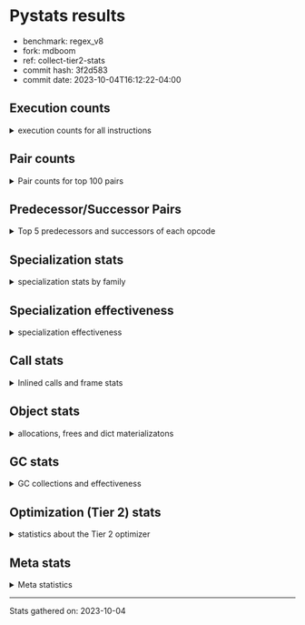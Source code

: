 
# Pystats results

- benchmark: regex_v8
- fork: mdboom
- ref: collect-tier2-stats
- commit hash: 3f2d583
- commit date: 2023-10-04T16:12:22-04:00

## Execution counts

<details>
<summary> execution counts for all instructions </summary>

|Name | Count | Self | Cumulative | Miss ratio | 
|---|---:|---:|---:|---:|
| LOAD_CONST | 15,298,640 | 20.6% | 20.6% |  |
| LOAD_GLOBAL_MODULE | 9,650,120 | 13.0% | 33.6% |  |
| BINARY_SUBSCR_LIST_INT | 6,801,640 | 9.2% | 42.8% |  |
| POP_TOP | 6,203,820 | 8.4% | 51.2% |  |
| CALL | 6,197,640 | 8.4% | 59.5% |  |
| LOAD_ATTR_METHOD_NO_DICT | 5,562,140 | 7.5% | 67.0% |  |
| LOAD_FAST | 3,905,040 | 5.3% | 72.3% |  |
| ENTER_EXECUTOR | 3,315,840 | 4.5% | 76.8% |  |
| LOAD_GLOBAL_BUILTIN | 1,583,580 | 2.1% | 78.9% |  |
| LOAD_FAST_LOAD_FAST | 1,568,640 | 2.1% | 81.0% |  |
| RETURN_VALUE | 1,490,760 | 2.0% | 83.0% |  |
| POP_JUMP_IF_FALSE | 1,484,400 | 2.0% | 85.0% |  |
| RESUME_CHECK | 1,478,520 | 2.0% | 87.0% |  |
| LOAD_ATTR_MODULE | 915,760 | 1.2% | 88.3% |  |
| CALL_PY_EXACT_ARGS | 825,120 | 1.1% | 89.4% |  |
| NOP | 645,900 | 0.9% | 90.3% |  |
| CALL_TYPE_1 | 645,840 | 0.9% | 91.1% |  |
| BUILD_TUPLE | 645,840 | 0.9% | 92.0% |  |
| BINARY_SUBSCR_DICT | 645,840 | 0.9% | 92.9% |  |
| TO_BOOL_BOOL | 642,000 | 0.9% | 93.7% |  |
| CALL_ISINSTANCE | 642,000 | 0.9% | 94.6% |  |
| PUSH_NULL | 550,620 | 0.7% | 95.3% |  |
| STORE_FAST | 384,440 | 0.5% | 95.9% |  |
| LOAD_ATTR_INSTANCE_VALUE | 287,280 | 0.4% | 96.3% |  |
| TO_BOOL | 280,860 | 0.4% | 96.6% |  |
| UNPACK_EX | 280,800 | 0.4% | 97.0% |  |
| TO_BOOL_LIST | 280,800 | 0.4% | 97.4% |  |
| STORE_FAST_STORE_FAST | 280,800 | 0.4% | 97.8% |  |
| IS_OP | 280,800 | 0.4% | 98.1% |  |
| IMPORT_NAME | 280,800 | 0.4% | 98.5% |  |
| CALL_KW | 280,800 | 0.4% | 98.9% |  |
| CALL_PY_WITH_DEFAULTS | 276,720 | 0.4% | 99.3% |  |
| POP_JUMP_IF_NOT_NONE | 95,760 | 0.1% | 99.4% |  |
| POP_JUMP_IF_NONE | 95,760 | 0.1% | 99.5% |  |
| INTERPRETER_EXIT | 95,760 | 0.1% | 99.7% |  |
| LOAD_ATTR | 88,440 | 0.1% | 99.8% |  |
| EXTENDED_ARG | 65,520 | 0.1% | 99.9% |  |
| CALL_METHOD_DESCRIPTOR_FAST_WITH_KEYWORDS | 43,920 | 0.1% | 99.9% |  |
| FOR_ITER_RANGE | 15,420 | 0.0% | 100.0% |  |
| GET_ITER | 14,940 | 0.0% | 100.0% |  |
| CALL_BUILTIN_CLASS | 14,940 | 0.0% | 100.0% |  |
| RETURN_CONST | 2,880 | 0.0% | 100.0% |  |
| JUMP_BACKWARD | 540 | 0.0% | 100.0% |  |
| LOAD_DEREF | 180 | 0.0% | 100.0% |  |
| CALL_FUNCTION_EX | 120 | 0.0% | 100.0% |  |
| LOAD_GLOBAL | 100 | 0.0% | 100.0% |  |
| LIST_EXTEND | 60 | 0.0% | 100.0% |  |
| COPY_FREE_VARS | 60 | 0.0% | 100.0% |  |
| CALL_INTRINSIC_1 | 60 | 0.0% | 100.0% |  |
| BUILD_LIST | 60 | 0.0% | 100.0% |  |
| BINARY_OP_SUBTRACT_FLOAT | 60 | 0.0% | 100.0% |  |
| BINARY_OP | 20 | 0.0% | 100.0% |  |


</details>

## Pair counts

<details>
<summary> Pair counts for top 100 pairs </summary>

|Pair | Count | Self | Cumulative | 
|---|---:|---:|---:|
| LOAD_GLOBAL_MODULE LOAD_CONST | 6,801,640 | 9.2% | 9.2% |
| LOAD_CONST BINARY_SUBSCR_LIST_INT | 6,801,640 | 9.2% | 18.3% |
| CALL POP_TOP | 5,222,940 | 7.0% | 25.4% |
| BINARY_SUBSCR_LIST_INT LOAD_ATTR_METHOD_NO_DICT | 4,916,300 | 6.6% | 32.0% |
| LOAD_ATTR_METHOD_NO_DICT LOAD_CONST | 4,742,300 | 6.4% | 38.4% |
| LOAD_CONST CALL | 3,670,080 | 4.9% | 43.4% |
| POP_TOP ENTER_EXECUTOR | 3,255,120 | 4.4% | 47.8% |
| POP_TOP LOAD_GLOBAL_MODULE | 2,887,440 | 3.9% | 51.6% |
| ENTER_EXECUTOR LOAD_GLOBAL_MODULE | 2,847,600 | 3.8% | 55.5% |
| LOAD_CONST LOAD_CONST | 2,236,940 | 3.0% | 58.5% |
| LOAD_CONST LOAD_GLOBAL_MODULE | 1,591,340 | 2.1% | 60.7% |
| BINARY_SUBSCR_LIST_INT CALL | 1,415,420 | 1.9% | 62.6% |
| LOAD_GLOBAL_BUILTIN LOAD_FAST | 1,287,900 | 1.7% | 64.3% |
| LOAD_FAST LOAD_GLOBAL_MODULE | 922,800 | 1.2% | 65.5% |
| CALL_PY_EXACT_ARGS RESUME_CHECK | 825,120 | 1.1% | 66.7% |
| RETURN_VALUE POP_TOP | 653,280 | 0.9% | 67.5% |
| CALL RETURN_VALUE | 653,280 | 0.9% | 68.4% |
| POP_JUMP_IF_FALSE LOAD_FAST | 646,080 | 0.9% | 69.3% |
| LOAD_FAST CALL | 645,860 | 0.9% | 70.2% |
| RETURN_VALUE LOAD_ATTR_METHOD_NO_DICT | 645,840 | 0.9% | 71.0% |
| NOP LOAD_GLOBAL_MODULE | 645,840 | 0.9% | 71.9% |
| LOAD_GLOBAL_MODULE LOAD_GLOBAL_BUILTIN | 645,840 | 0.9% | 72.8% |
| LOAD_FAST_LOAD_FAST BUILD_TUPLE | 645,840 | 0.9% | 73.6% |
| LOAD_FAST CALL_TYPE_1 | 645,840 | 0.9% | 74.5% |
| CALL_TYPE_1 LOAD_FAST_LOAD_FAST | 645,840 | 0.9% | 75.4% |
| BUILD_TUPLE BINARY_SUBSCR_DICT | 645,840 | 0.9% | 76.3% |
| BINARY_SUBSCR_DICT RETURN_VALUE | 645,840 | 0.9% | 77.1% |
| RESUME_CHECK LOAD_GLOBAL_BUILTIN | 644,880 | 0.9% | 78.0% |
| TO_BOOL_BOOL POP_JUMP_IF_FALSE | 642,000 | 0.9% | 78.9% |
| LOAD_GLOBAL_MODULE LOAD_FAST_LOAD_FAST | 642,000 | 0.9% | 79.7% |
| LOAD_GLOBAL_MODULE CALL_ISINSTANCE | 642,000 | 0.9% | 80.6% |
| LOAD_FAST_LOAD_FAST CALL_PY_EXACT_ARGS | 642,000 | 0.9% | 81.5% |
| CALL_ISINSTANCE TO_BOOL_BOOL | 642,000 | 0.9% | 82.3% |
| LOAD_GLOBAL_MODULE LOAD_ATTR_MODULE | 634,900 | 0.9% | 83.2% |
| POP_JUMP_IF_FALSE NOP | 557,520 | 0.8% | 83.9% |
| LOAD_ATTR_MODULE PUSH_NULL | 550,480 | 0.7% | 84.7% |
| PUSH_NULL LOAD_CONST | 550,320 | 0.7% | 85.4% |
| RESUME_CHECK LOAD_FAST | 472,320 | 0.6% | 86.1% |
| ENTER_EXECUTOR CALL | 425,620 | 0.6% | 86.6% |
| LOAD_ATTR_METHOD_NO_DICT LOAD_FAST | 365,040 | 0.5% | 87.1% |
| RESUME_CHECK LOAD_GLOBAL_MODULE | 361,240 | 0.5% | 87.6% |
| LOAD_GLOBAL_BUILTIN LOAD_CONST | 295,680 | 0.4% | 88.0% |
| LOAD_FAST LOAD_ATTR_INSTANCE_VALUE | 287,280 | 0.4% | 88.4% |
| UNPACK_EX STORE_FAST_STORE_FAST | 280,800 | 0.4% | 88.8% |
| TO_BOOL_LIST POP_JUMP_IF_FALSE | 280,800 | 0.4% | 89.2% |
| TO_BOOL POP_JUMP_IF_FALSE | 280,800 | 0.4% | 89.5% |
| STORE_FAST_STORE_FAST LOAD_FAST | 280,800 | 0.4% | 89.9% |
| STORE_FAST LOAD_FAST | 280,800 | 0.4% | 90.3% |
| POP_JUMP_IF_FALSE LOAD_CONST | 280,800 | 0.4% | 90.7% |
| LOAD_GLOBAL_MODULE IS_OP | 280,800 | 0.4% | 91.0% |
| LOAD_FAST_LOAD_FAST LOAD_FAST | 280,800 | 0.4% | 91.4% |
| LOAD_FAST UNPACK_EX | 280,800 | 0.4% | 91.8% |
| LOAD_FAST TO_BOOL_LIST | 280,800 | 0.4% | 92.2% |
| LOAD_FAST TO_BOOL | 280,800 | 0.4% | 92.6% |
| LOAD_FAST LOAD_ATTR_MODULE | 280,800 | 0.4% | 92.9% |
| LOAD_CONST LOAD_GLOBAL_BUILTIN | 280,800 | 0.4% | 93.3% |
| LOAD_CONST IMPORT_NAME | 280,800 | 0.4% | 93.7% |
| LOAD_CONST CALL_KW | 280,800 | 0.4% | 94.1% |
| LOAD_ATTR_MODULE LOAD_CONST | 280,800 | 0.4% | 94.5% |
| LOAD_ATTR_METHOD_NO_DICT LOAD_FAST_LOAD_FAST | 280,800 | 0.4% | 94.8% |
| IS_OP POP_JUMP_IF_FALSE | 280,800 | 0.4% | 95.2% |
| IMPORT_NAME STORE_FAST | 280,800 | 0.4% | 95.6% |
| CALL_KW POP_TOP | 280,800 | 0.4% | 96.0% |
| CALL RESUME_CHECK | 280,800 | 0.4% | 96.3% |
| CALL_PY_WITH_DEFAULTS RESUME_CHECK | 276,720 | 0.4% | 96.7% |
| BINARY_SUBSCR_LIST_INT LOAD_GLOBAL_MODULE | 204,480 | 0.3% | 97.0% |
| LOAD_ATTR_METHOD_NO_DICT LOAD_GLOBAL_MODULE | 174,000 | 0.2% | 97.2% |
| BINARY_SUBSCR_LIST_INT CALL_PY_WITH_DEFAULTS | 136,560 | 0.2% | 97.4% |
| LOAD_CONST CALL_PY_WITH_DEFAULTS | 116,160 | 0.2% | 97.6% |
| BINARY_SUBSCR_LIST_INT LOAD_CONST | 110,160 | 0.1% | 97.7% |
| RETURN_VALUE RETURN_VALUE | 95,820 | 0.1% | 97.9% |
| RETURN_VALUE INTERPRETER_EXIT | 95,760 | 0.1% | 98.0% |
| POP_JUMP_IF_NOT_NONE LOAD_FAST | 95,760 | 0.1% | 98.1% |
| POP_JUMP_IF_NONE LOAD_FAST | 95,760 | 0.1% | 98.2% |
| LOAD_FAST POP_JUMP_IF_NOT_NONE | 95,760 | 0.1% | 98.4% |
| LOAD_FAST CALL_PY_EXACT_ARGS | 95,760 | 0.1% | 98.5% |
| LOAD_ATTR_INSTANCE_VALUE RETURN_VALUE | 95,760 | 0.1% | 98.6% |
| LOAD_ATTR_INSTANCE_VALUE POP_JUMP_IF_NONE | 95,760 | 0.1% | 98.8% |
| LOAD_ATTR_INSTANCE_VALUE LOAD_FAST | 95,760 | 0.1% | 98.9% |
| CACHE RESUME_CHECK | 95,760 | 0.1% | 99.0% |
| STORE_FAST NOP | 88,320 | 0.1% | 99.1% |
| LOAD_FAST LOAD_ATTR | 88,320 | 0.1% | 99.3% |
| LOAD_ATTR STORE_FAST | 88,320 | 0.1% | 99.4% |
| LOAD_ATTR_MODULE CALL_PY_EXACT_ARGS | 84,480 | 0.1% | 99.5% |
| POP_TOP EXTENDED_ARG | 60,960 | 0.1% | 99.6% |
| EXTENDED_ARG ENTER_EXECUTOR | 60,660 | 0.1% | 99.6% |
| CALL_METHOD_DESCRIPTOR_FAST_WITH_KEYWORDS POP_TOP | 43,920 | 0.1% | 99.7% |
| CALL CALL | 40,480 | 0.1% | 99.8% |
| LOAD_CONST CALL_METHOD_DESCRIPTOR_FAST_WITH_KEYWORDS | 25,200 | 0.0% | 99.8% |
| ENTER_EXECUTOR CALL_PY_WITH_DEFAULTS | 24,000 | 0.0% | 99.8% |
| BINARY_SUBSCR_LIST_INT CALL_METHOD_DESCRIPTOR_FAST_WITH_KEYWORDS | 18,720 | 0.0% | 99.9% |
| STORE_FAST LOAD_GLOBAL_MODULE | 15,260 | 0.0% | 99.9% |
| FOR_ITER_RANGE STORE_FAST | 15,260 | 0.0% | 99.9% |
| CALL_BUILTIN_CLASS GET_ITER | 14,940 | 0.0% | 99.9% |
| LOAD_CONST CALL_BUILTIN_CLASS | 14,880 | 0.0% | 99.9% |
| ENTER_EXECUTOR LOAD_GLOBAL_BUILTIN | 12,000 | 0.0% | 100.0% |
| GET_ITER FOR_ITER_RANGE | 10,620 | 0.0% | 100.0% |
| EXTENDED_ARG FOR_ITER_RANGE | 4,560 | 0.0% | 100.0% |
| GET_ITER EXTENDED_ARG | 4,320 | 0.0% | 100.0% |
| ENTER_EXECUTOR LOAD_FAST | 3,840 | 0.0% | 100.0% |


</details>

## Predecessor/Successor Pairs

<details>
<summary> Top 5 predecessors and successors of each opcode </summary>

### CACHE

<details>
<summary> Successors and predecessors for CACHE </summary>

|Predecessors | Count | Percentage | 
|---|---:|---:|

|Successors | Count | Percentage | 
|---|---:|---:|
| RESUME_CHECK | 95,760 | 100.0% |


</details>

### GET_ITER

<details>
<summary> Successors and predecessors for GET_ITER </summary>

|Predecessors | Count | Percentage | 
|---|---:|---:|
| CALL_BUILTIN_CLASS | 14,940 | 100.0% |

|Successors | Count | Percentage | 
|---|---:|---:|
| FOR_ITER_RANGE | 10,620 | 71.1% |
| EXTENDED_ARG | 4,320 | 28.9% |


</details>

### INTERPRETER_EXIT

<details>
<summary> Successors and predecessors for INTERPRETER_EXIT </summary>

|Predecessors | Count | Percentage | 
|---|---:|---:|
| RETURN_VALUE | 95,760 | 100.0% |

|Successors | Count | Percentage | 
|---|---:|---:|


</details>

### NOP

<details>
<summary> Successors and predecessors for NOP </summary>

|Predecessors | Count | Percentage | 
|---|---:|---:|
| POP_JUMP_IF_FALSE | 557,520 | 86.3% |
| STORE_FAST | 88,320 | 13.7% |
| POP_TOP | 60 | 0.0% |

|Successors | Count | Percentage | 
|---|---:|---:|
| LOAD_GLOBAL_MODULE | 645,840 | 100.0% |
| LOAD_DEREF | 60 | 0.0% |


</details>

### POP_TOP

<details>
<summary> Successors and predecessors for POP_TOP </summary>

|Predecessors | Count | Percentage | 
|---|---:|---:|
| CALL | 5,222,940 | 84.2% |
| RETURN_VALUE | 653,280 | 10.5% |
| CALL_KW | 280,800 | 4.5% |
| CALL_METHOD_DESCRIPTOR_FAST_WITH_KEYWORDS | 43,920 | 0.7% |
| RETURN_CONST | 2,880 | 0.0% |

|Successors | Count | Percentage | 
|---|---:|---:|
| ENTER_EXECUTOR | 3,255,120 | 52.5% |
| LOAD_GLOBAL_MODULE | 2,887,440 | 46.5% |
| EXTENDED_ARG | 60,960 | 1.0% |
| JUMP_BACKWARD | 240 | 0.0% |
| NOP | 60 | 0.0% |


</details>

### PUSH_NULL

<details>
<summary> Successors and predecessors for PUSH_NULL </summary>

|Predecessors | Count | Percentage | 
|---|---:|---:|
| LOAD_ATTR_MODULE | 550,480 | 100.0% |
| LOAD_DEREF | 120 | 0.0% |
| LOAD_ATTR | 20 | 0.0% |

|Successors | Count | Percentage | 
|---|---:|---:|
| LOAD_CONST | 550,320 | 99.9% |
| CALL | 180 | 0.0% |
| LOAD_FAST | 120 | 0.0% |


</details>

### RETURN_VALUE

<details>
<summary> Successors and predecessors for RETURN_VALUE </summary>

|Predecessors | Count | Percentage | 
|---|---:|---:|
| CALL | 653,280 | 43.8% |
| BINARY_SUBSCR_DICT | 645,840 | 43.3% |
| RETURN_VALUE | 95,820 | 6.4% |
| LOAD_ATTR_INSTANCE_VALUE | 95,760 | 6.4% |
| BINARY_OP_SUBTRACT_FLOAT | 60 | 0.0% |

|Successors | Count | Percentage | 
|---|---:|---:|
| POP_TOP | 653,280 | 43.8% |
| LOAD_ATTR_METHOD_NO_DICT | 645,840 | 43.3% |
| RETURN_VALUE | 95,820 | 6.4% |
| INTERPRETER_EXIT | 95,760 | 6.4% |
| LOAD_GLOBAL | 40 | 0.0% |


</details>

### TO_BOOL

<details>
<summary> Successors and predecessors for TO_BOOL </summary>

|Predecessors | Count | Percentage | 
|---|---:|---:|
| LOAD_FAST | 280,800 | 100.0% |
| TO_BOOL | 60 | 0.0% |

|Successors | Count | Percentage | 
|---|---:|---:|
| POP_JUMP_IF_FALSE | 280,800 | 100.0% |
| TO_BOOL | 60 | 0.0% |


</details>

### BINARY_OP

<details>
<summary> Successors and predecessors for BINARY_OP </summary>

|Predecessors | Count | Percentage | 
|---|---:|---:|
| LOAD_FAST | 20 | 100.0% |

|Successors | Count | Percentage | 
|---|---:|---:|
| BINARY_OP_SUBTRACT_FLOAT | 20 | 100.0% |


</details>

### BUILD_LIST

<details>
<summary> Successors and predecessors for BUILD_LIST </summary>

|Predecessors | Count | Percentage | 
|---|---:|---:|
| LOAD_FAST | 60 | 100.0% |

|Successors | Count | Percentage | 
|---|---:|---:|
| LOAD_DEREF | 60 | 100.0% |


</details>

### BUILD_TUPLE

<details>
<summary> Successors and predecessors for BUILD_TUPLE </summary>

|Predecessors | Count | Percentage | 
|---|---:|---:|
| LOAD_FAST_LOAD_FAST | 645,840 | 100.0% |

|Successors | Count | Percentage | 
|---|---:|---:|
| BINARY_SUBSCR_DICT | 645,840 | 100.0% |


</details>

### CALL

<details>
<summary> Successors and predecessors for CALL </summary>

|Predecessors | Count | Percentage | 
|---|---:|---:|
| LOAD_CONST | 3,670,080 | 59.2% |
| BINARY_SUBSCR_LIST_INT | 1,415,420 | 22.8% |
| LOAD_FAST | 645,860 | 10.4% |
| ENTER_EXECUTOR | 425,620 | 6.9% |
| CALL | 40,480 | 0.7% |

|Successors | Count | Percentage | 
|---|---:|---:|
| POP_TOP | 5,222,940 | 84.3% |
| RETURN_VALUE | 653,280 | 10.5% |
| RESUME_CHECK | 280,800 | 4.5% |
| CALL | 40,480 | 0.7% |
| STORE_FAST | 60 | 0.0% |


</details>

### CALL_FUNCTION_EX

<details>
<summary> Successors and predecessors for CALL_FUNCTION_EX </summary>

|Predecessors | Count | Percentage | 
|---|---:|---:|
| LOAD_FAST | 60 | 50.0% |
| CALL_INTRINSIC_1 | 60 | 50.0% |

|Successors | Count | Percentage | 
|---|---:|---:|
| RESUME_CHECK | 60 | 50.0% |
| COPY_FREE_VARS | 60 | 50.0% |


</details>

### CALL_INTRINSIC_1

<details>
<summary> Successors and predecessors for CALL_INTRINSIC_1 </summary>

|Predecessors | Count | Percentage | 
|---|---:|---:|
| LIST_EXTEND | 60 | 100.0% |

|Successors | Count | Percentage | 
|---|---:|---:|
| CALL_FUNCTION_EX | 60 | 100.0% |


</details>

### CALL_KW

<details>
<summary> Successors and predecessors for CALL_KW </summary>

|Predecessors | Count | Percentage | 
|---|---:|---:|
| LOAD_CONST | 280,800 | 100.0% |

|Successors | Count | Percentage | 
|---|---:|---:|
| POP_TOP | 280,800 | 100.0% |


</details>

### COPY_FREE_VARS

<details>
<summary> Successors and predecessors for COPY_FREE_VARS </summary>

|Predecessors | Count | Percentage | 
|---|---:|---:|
| CALL_FUNCTION_EX | 60 | 100.0% |

|Successors | Count | Percentage | 
|---|---:|---:|
| RESUME_CHECK | 60 | 100.0% |


</details>

### ENTER_EXECUTOR

<details>
<summary> Successors and predecessors for ENTER_EXECUTOR </summary>

|Predecessors | Count | Percentage | 
|---|---:|---:|
| POP_TOP | 3,255,120 | 98.2% |
| EXTENDED_ARG | 60,660 | 1.8% |
| JUMP_BACKWARD | 60 | 0.0% |

|Successors | Count | Percentage | 
|---|---:|---:|
| LOAD_GLOBAL_MODULE | 2,847,600 | 85.9% |
| CALL | 425,620 | 12.8% |
| CALL_PY_WITH_DEFAULTS | 24,000 | 0.7% |
| LOAD_GLOBAL_BUILTIN | 12,000 | 0.4% |
| LOAD_FAST | 3,840 | 0.1% |


</details>

### EXTENDED_ARG

<details>
<summary> Successors and predecessors for EXTENDED_ARG </summary>

|Predecessors | Count | Percentage | 
|---|---:|---:|
| POP_TOP | 60,960 | 93.0% |
| GET_ITER | 4,320 | 6.6% |
| JUMP_BACKWARD | 240 | 0.4% |

|Successors | Count | Percentage | 
|---|---:|---:|
| ENTER_EXECUTOR | 60,660 | 92.6% |
| FOR_ITER_RANGE | 4,560 | 7.0% |
| JUMP_BACKWARD | 300 | 0.5% |


</details>

### IMPORT_NAME

<details>
<summary> Successors and predecessors for IMPORT_NAME </summary>

|Predecessors | Count | Percentage | 
|---|---:|---:|
| LOAD_CONST | 280,800 | 100.0% |

|Successors | Count | Percentage | 
|---|---:|---:|
| STORE_FAST | 280,800 | 100.0% |


</details>

### IS_OP

<details>
<summary> Successors and predecessors for IS_OP </summary>

|Predecessors | Count | Percentage | 
|---|---:|---:|
| LOAD_GLOBAL_MODULE | 280,800 | 100.0% |

|Successors | Count | Percentage | 
|---|---:|---:|
| POP_JUMP_IF_FALSE | 280,800 | 100.0% |


</details>

### JUMP_BACKWARD

<details>
<summary> Successors and predecessors for JUMP_BACKWARD </summary>

|Predecessors | Count | Percentage | 
|---|---:|---:|
| EXTENDED_ARG | 300 | 55.6% |
| POP_TOP | 240 | 44.4% |

|Successors | Count | Percentage | 
|---|---:|---:|
| FOR_ITER_RANGE | 240 | 44.4% |
| EXTENDED_ARG | 240 | 44.4% |
| ENTER_EXECUTOR | 60 | 11.1% |


</details>

### LIST_EXTEND

<details>
<summary> Successors and predecessors for LIST_EXTEND </summary>

|Predecessors | Count | Percentage | 
|---|---:|---:|
| LOAD_DEREF | 60 | 100.0% |

|Successors | Count | Percentage | 
|---|---:|---:|
| CALL_INTRINSIC_1 | 60 | 100.0% |


</details>

### LOAD_ATTR

<details>
<summary> Successors and predecessors for LOAD_ATTR </summary>

|Predecessors | Count | Percentage | 
|---|---:|---:|
| LOAD_FAST | 88,320 | 99.9% |
| LOAD_GLOBAL_MODULE | 60 | 0.1% |
| LOAD_ATTR | 40 | 0.0% |
| LOAD_GLOBAL | 20 | 0.0% |

|Successors | Count | Percentage | 
|---|---:|---:|
| STORE_FAST | 88,320 | 99.9% |
| LOAD_ATTR_MODULE | 60 | 0.1% |
| LOAD_ATTR | 40 | 0.0% |
| PUSH_NULL | 20 | 0.0% |


</details>

### LOAD_CONST

<details>
<summary> Successors and predecessors for LOAD_CONST </summary>

|Predecessors | Count | Percentage | 
|---|---:|---:|
| LOAD_GLOBAL_MODULE | 6,801,640 | 44.5% |
| LOAD_ATTR_METHOD_NO_DICT | 4,742,300 | 31.0% |
| LOAD_CONST | 2,236,940 | 14.6% |
| PUSH_NULL | 550,320 | 3.6% |
| LOAD_GLOBAL_BUILTIN | 295,680 | 1.9% |

|Successors | Count | Percentage | 
|---|---:|---:|
| BINARY_SUBSCR_LIST_INT | 6,801,640 | 44.5% |
| CALL | 3,670,080 | 24.0% |
| LOAD_CONST | 2,236,940 | 14.6% |
| LOAD_GLOBAL_MODULE | 1,591,340 | 10.4% |
| LOAD_GLOBAL_BUILTIN | 280,800 | 1.8% |


</details>

### LOAD_DEREF

<details>
<summary> Successors and predecessors for LOAD_DEREF </summary>

|Predecessors | Count | Percentage | 
|---|---:|---:|
| RESUME_CHECK | 60 | 33.3% |
| NOP | 60 | 33.3% |
| BUILD_LIST | 60 | 33.3% |

|Successors | Count | Percentage | 
|---|---:|---:|
| PUSH_NULL | 120 | 66.7% |
| LIST_EXTEND | 60 | 33.3% |


</details>

### LOAD_FAST

<details>
<summary> Successors and predecessors for LOAD_FAST </summary>

|Predecessors | Count | Percentage | 
|---|---:|---:|
| LOAD_GLOBAL_BUILTIN | 1,287,900 | 33.0% |
| POP_JUMP_IF_FALSE | 646,080 | 16.5% |
| RESUME_CHECK | 472,320 | 12.1% |
| LOAD_ATTR_METHOD_NO_DICT | 365,040 | 9.3% |
| STORE_FAST_STORE_FAST | 280,800 | 7.2% |

|Successors | Count | Percentage | 
|---|---:|---:|
| LOAD_GLOBAL_MODULE | 922,800 | 23.6% |
| CALL | 645,860 | 16.5% |
| CALL_TYPE_1 | 645,840 | 16.5% |
| LOAD_ATTR_INSTANCE_VALUE | 287,280 | 7.4% |
| UNPACK_EX | 280,800 | 7.2% |


</details>

### LOAD_FAST_LOAD_FAST

<details>
<summary> Successors and predecessors for LOAD_FAST_LOAD_FAST </summary>

|Predecessors | Count | Percentage | 
|---|---:|---:|
| CALL_TYPE_1 | 645,840 | 41.2% |
| LOAD_GLOBAL_MODULE | 642,000 | 40.9% |
| LOAD_ATTR_METHOD_NO_DICT | 280,800 | 17.9% |

|Successors | Count | Percentage | 
|---|---:|---:|
| BUILD_TUPLE | 645,840 | 41.2% |
| CALL_PY_EXACT_ARGS | 642,000 | 40.9% |
| LOAD_FAST | 280,800 | 17.9% |


</details>

### LOAD_GLOBAL

<details>
<summary> Successors and predecessors for LOAD_GLOBAL </summary>

|Predecessors | Count | Percentage | 
|---|---:|---:|
| RETURN_VALUE | 40 | 40.0% |
| STORE_FAST | 20 | 20.0% |
| RESUME_CHECK | 20 | 20.0% |
| FOR_ITER_RANGE | 20 | 20.0% |

|Successors | Count | Percentage | 
|---|---:|---:|
| LOAD_GLOBAL_MODULE | 60 | 60.0% |
| LOAD_GLOBAL_BUILTIN | 20 | 20.0% |
| LOAD_ATTR | 20 | 20.0% |


</details>

### POP_JUMP_IF_FALSE

<details>
<summary> Successors and predecessors for POP_JUMP_IF_FALSE </summary>

|Predecessors | Count | Percentage | 
|---|---:|---:|
| TO_BOOL_BOOL | 642,000 | 43.2% |
| TO_BOOL_LIST | 280,800 | 18.9% |
| TO_BOOL | 280,800 | 18.9% |
| IS_OP | 280,800 | 18.9% |

|Successors | Count | Percentage | 
|---|---:|---:|
| LOAD_FAST | 646,080 | 43.5% |
| NOP | 557,520 | 37.6% |
| LOAD_CONST | 280,800 | 18.9% |


</details>

### POP_JUMP_IF_NONE

<details>
<summary> Successors and predecessors for POP_JUMP_IF_NONE </summary>

|Predecessors | Count | Percentage | 
|---|---:|---:|
| LOAD_ATTR_INSTANCE_VALUE | 95,760 | 100.0% |

|Successors | Count | Percentage | 
|---|---:|---:|
| LOAD_FAST | 95,760 | 100.0% |


</details>

### POP_JUMP_IF_NOT_NONE

<details>
<summary> Successors and predecessors for POP_JUMP_IF_NOT_NONE </summary>

|Predecessors | Count | Percentage | 
|---|---:|---:|
| LOAD_FAST | 95,760 | 100.0% |

|Successors | Count | Percentage | 
|---|---:|---:|
| LOAD_FAST | 95,760 | 100.0% |


</details>

### RETURN_CONST

<details>
<summary> Successors and predecessors for RETURN_CONST </summary>

|Predecessors | Count | Percentage | 
|---|---:|---:|
| ENTER_EXECUTOR | 2,780 | 96.5% |
| FOR_ITER_RANGE | 100 | 3.5% |

|Successors | Count | Percentage | 
|---|---:|---:|
| POP_TOP | 2,880 | 100.0% |


</details>

### STORE_FAST

<details>
<summary> Successors and predecessors for STORE_FAST </summary>

|Predecessors | Count | Percentage | 
|---|---:|---:|
| IMPORT_NAME | 280,800 | 73.0% |
| LOAD_ATTR | 88,320 | 23.0% |
| FOR_ITER_RANGE | 15,260 | 4.0% |
| CALL | 60 | 0.0% |

|Successors | Count | Percentage | 
|---|---:|---:|
| LOAD_FAST | 280,800 | 73.0% |
| NOP | 88,320 | 23.0% |
| LOAD_GLOBAL_MODULE | 15,260 | 4.0% |
| LOAD_GLOBAL_BUILTIN | 40 | 0.0% |
| LOAD_GLOBAL | 20 | 0.0% |


</details>

### STORE_FAST_STORE_FAST

<details>
<summary> Successors and predecessors for STORE_FAST_STORE_FAST </summary>

|Predecessors | Count | Percentage | 
|---|---:|---:|
| UNPACK_EX | 280,800 | 100.0% |

|Successors | Count | Percentage | 
|---|---:|---:|
| LOAD_FAST | 280,800 | 100.0% |


</details>

### UNPACK_EX

<details>
<summary> Successors and predecessors for UNPACK_EX </summary>

|Predecessors | Count | Percentage | 
|---|---:|---:|
| LOAD_FAST | 280,800 | 100.0% |

|Successors | Count | Percentage | 
|---|---:|---:|
| STORE_FAST_STORE_FAST | 280,800 | 100.0% |


</details>

### BINARY_OP_SUBTRACT_FLOAT

<details>
<summary> Successors and predecessors for BINARY_OP_SUBTRACT_FLOAT </summary>

|Predecessors | Count | Percentage | 
|---|---:|---:|
| LOAD_FAST | 40 | 66.7% |
| BINARY_OP | 20 | 33.3% |

|Successors | Count | Percentage | 
|---|---:|---:|
| RETURN_VALUE | 60 | 100.0% |


</details>

### BINARY_SUBSCR_DICT

<details>
<summary> Successors and predecessors for BINARY_SUBSCR_DICT </summary>

|Predecessors | Count | Percentage | 
|---|---:|---:|
| BUILD_TUPLE | 645,840 | 100.0% |

|Successors | Count | Percentage | 
|---|---:|---:|
| RETURN_VALUE | 645,840 | 100.0% |


</details>

### BINARY_SUBSCR_LIST_INT

<details>
<summary> Successors and predecessors for BINARY_SUBSCR_LIST_INT </summary>

|Predecessors | Count | Percentage | 
|---|---:|---:|
| LOAD_CONST | 6,801,640 | 100.0% |

|Successors | Count | Percentage | 
|---|---:|---:|
| LOAD_ATTR_METHOD_NO_DICT | 4,916,300 | 72.3% |
| CALL | 1,415,420 | 20.8% |
| LOAD_GLOBAL_MODULE | 204,480 | 3.0% |
| CALL_PY_WITH_DEFAULTS | 136,560 | 2.0% |
| LOAD_CONST | 110,160 | 1.6% |


</details>

### CALL_BUILTIN_CLASS

<details>
<summary> Successors and predecessors for CALL_BUILTIN_CLASS </summary>

|Predecessors | Count | Percentage | 
|---|---:|---:|
| LOAD_CONST | 14,880 | 99.6% |
| LOAD_FAST | 40 | 0.3% |
| CALL | 20 | 0.1% |

|Successors | Count | Percentage | 
|---|---:|---:|
| GET_ITER | 14,940 | 100.0% |


</details>

### CALL_ISINSTANCE

<details>
<summary> Successors and predecessors for CALL_ISINSTANCE </summary>

|Predecessors | Count | Percentage | 
|---|---:|---:|
| LOAD_GLOBAL_MODULE | 642,000 | 100.0% |

|Successors | Count | Percentage | 
|---|---:|---:|
| TO_BOOL_BOOL | 642,000 | 100.0% |


</details>

### CALL_METHOD_DESCRIPTOR_FAST_WITH_KEYWORDS

<details>
<summary> Successors and predecessors for CALL_METHOD_DESCRIPTOR_FAST_WITH_KEYWORDS </summary>

|Predecessors | Count | Percentage | 
|---|---:|---:|
| LOAD_CONST | 25,200 | 57.4% |
| BINARY_SUBSCR_LIST_INT | 18,720 | 42.6% |

|Successors | Count | Percentage | 
|---|---:|---:|
| POP_TOP | 43,920 | 100.0% |


</details>

### CALL_PY_EXACT_ARGS

<details>
<summary> Successors and predecessors for CALL_PY_EXACT_ARGS </summary>

|Predecessors | Count | Percentage | 
|---|---:|---:|
| LOAD_FAST_LOAD_FAST | 642,000 | 77.8% |
| LOAD_FAST | 95,760 | 11.6% |
| LOAD_ATTR_MODULE | 84,480 | 10.2% |
| LOAD_GLOBAL_MODULE | 2,880 | 0.3% |

|Successors | Count | Percentage | 
|---|---:|---:|
| RESUME_CHECK | 825,120 | 100.0% |


</details>

### CALL_PY_WITH_DEFAULTS

<details>
<summary> Successors and predecessors for CALL_PY_WITH_DEFAULTS </summary>

|Predecessors | Count | Percentage | 
|---|---:|---:|
| BINARY_SUBSCR_LIST_INT | 136,560 | 49.3% |
| LOAD_CONST | 116,160 | 42.0% |
| ENTER_EXECUTOR | 24,000 | 8.7% |

|Successors | Count | Percentage | 
|---|---:|---:|
| RESUME_CHECK | 276,720 | 100.0% |


</details>

### CALL_TYPE_1

<details>
<summary> Successors and predecessors for CALL_TYPE_1 </summary>

|Predecessors | Count | Percentage | 
|---|---:|---:|
| LOAD_FAST | 645,840 | 100.0% |

|Successors | Count | Percentage | 
|---|---:|---:|
| LOAD_FAST_LOAD_FAST | 645,840 | 100.0% |


</details>

### FOR_ITER_RANGE

<details>
<summary> Successors and predecessors for FOR_ITER_RANGE </summary>

|Predecessors | Count | Percentage | 
|---|---:|---:|
| GET_ITER | 10,620 | 68.9% |
| EXTENDED_ARG | 4,560 | 29.6% |
| JUMP_BACKWARD | 240 | 1.6% |

|Successors | Count | Percentage | 
|---|---:|---:|
| STORE_FAST | 15,260 | 99.0% |
| RETURN_CONST | 100 | 0.6% |
| LOAD_GLOBAL_MODULE | 40 | 0.3% |
| LOAD_GLOBAL | 20 | 0.1% |


</details>

### LOAD_ATTR_INSTANCE_VALUE

<details>
<summary> Successors and predecessors for LOAD_ATTR_INSTANCE_VALUE </summary>

|Predecessors | Count | Percentage | 
|---|---:|---:|
| LOAD_FAST | 287,280 | 100.0% |

|Successors | Count | Percentage | 
|---|---:|---:|
| RETURN_VALUE | 95,760 | 33.3% |
| POP_JUMP_IF_NONE | 95,760 | 33.3% |
| LOAD_FAST | 95,760 | 33.3% |


</details>

### LOAD_ATTR_METHOD_NO_DICT

<details>
<summary> Successors and predecessors for LOAD_ATTR_METHOD_NO_DICT </summary>

|Predecessors | Count | Percentage | 
|---|---:|---:|
| BINARY_SUBSCR_LIST_INT | 4,916,300 | 88.4% |
| RETURN_VALUE | 645,840 | 11.6% |

|Successors | Count | Percentage | 
|---|---:|---:|
| LOAD_CONST | 4,742,300 | 85.3% |
| LOAD_FAST | 365,040 | 6.6% |
| LOAD_FAST_LOAD_FAST | 280,800 | 5.0% |
| LOAD_GLOBAL_MODULE | 174,000 | 3.1% |


</details>

### LOAD_ATTR_MODULE

<details>
<summary> Successors and predecessors for LOAD_ATTR_MODULE </summary>

|Predecessors | Count | Percentage | 
|---|---:|---:|
| LOAD_GLOBAL_MODULE | 634,900 | 69.3% |
| LOAD_FAST | 280,800 | 30.7% |
| LOAD_ATTR | 60 | 0.0% |

|Successors | Count | Percentage | 
|---|---:|---:|
| PUSH_NULL | 550,480 | 60.1% |
| LOAD_CONST | 280,800 | 30.7% |
| CALL_PY_EXACT_ARGS | 84,480 | 9.2% |


</details>

### LOAD_GLOBAL_BUILTIN

<details>
<summary> Successors and predecessors for LOAD_GLOBAL_BUILTIN </summary>

|Predecessors | Count | Percentage | 
|---|---:|---:|
| LOAD_GLOBAL_MODULE | 645,840 | 40.8% |
| RESUME_CHECK | 644,880 | 40.7% |
| LOAD_CONST | 280,800 | 17.7% |
| ENTER_EXECUTOR | 12,000 | 0.8% |
| STORE_FAST | 40 | 0.0% |

|Successors | Count | Percentage | 
|---|---:|---:|
| LOAD_FAST | 1,287,900 | 81.3% |
| LOAD_CONST | 295,680 | 18.7% |


</details>

### LOAD_GLOBAL_MODULE

<details>
<summary> Successors and predecessors for LOAD_GLOBAL_MODULE </summary>

|Predecessors | Count | Percentage | 
|---|---:|---:|
| POP_TOP | 2,887,440 | 29.9% |
| ENTER_EXECUTOR | 2,847,600 | 29.5% |
| LOAD_CONST | 1,591,340 | 16.5% |
| LOAD_FAST | 922,800 | 9.6% |
| NOP | 645,840 | 6.7% |

|Successors | Count | Percentage | 
|---|---:|---:|
| LOAD_CONST | 6,801,640 | 70.5% |
| LOAD_GLOBAL_BUILTIN | 645,840 | 6.7% |
| LOAD_FAST_LOAD_FAST | 642,000 | 6.7% |
| CALL_ISINSTANCE | 642,000 | 6.7% |
| LOAD_ATTR_MODULE | 634,900 | 6.6% |


</details>

### RESUME_CHECK

<details>
<summary> Successors and predecessors for RESUME_CHECK </summary>

|Predecessors | Count | Percentage | 
|---|---:|---:|
| CALL_PY_EXACT_ARGS | 825,120 | 55.8% |
| CALL | 280,800 | 19.0% |
| CALL_PY_WITH_DEFAULTS | 276,720 | 18.7% |
| CACHE | 95,760 | 6.5% |
| COPY_FREE_VARS | 60 | 0.0% |

|Successors | Count | Percentage | 
|---|---:|---:|
| LOAD_GLOBAL_BUILTIN | 644,880 | 43.6% |
| LOAD_FAST | 472,320 | 31.9% |
| LOAD_GLOBAL_MODULE | 361,240 | 24.4% |
| LOAD_DEREF | 60 | 0.0% |
| LOAD_GLOBAL | 20 | 0.0% |


</details>

### TO_BOOL_BOOL

<details>
<summary> Successors and predecessors for TO_BOOL_BOOL </summary>

|Predecessors | Count | Percentage | 
|---|---:|---:|
| CALL_ISINSTANCE | 642,000 | 100.0% |

|Successors | Count | Percentage | 
|---|---:|---:|
| POP_JUMP_IF_FALSE | 642,000 | 100.0% |


</details>

### TO_BOOL_LIST

<details>
<summary> Successors and predecessors for TO_BOOL_LIST </summary>

|Predecessors | Count | Percentage | 
|---|---:|---:|
| LOAD_FAST | 280,800 | 100.0% |

|Successors | Count | Percentage | 
|---|---:|---:|
| POP_JUMP_IF_FALSE | 280,800 | 100.0% |


</details>


</details>

## Specialization stats

<details>
<summary> specialization stats by family </summary>

### BINARY_SUBSCR

<details>
<summary> specialization stats for BINARY_SUBSCR family </summary>

|Kind | Count | Ratio | 
|---|---|---|
|          hit |      7447480 | 100.0% |


</details>

### TO_BOOL

<details>
<summary> specialization stats for TO_BOOL family </summary>

|Kind | Count | Ratio | 
|---|---|---|
| specialization.deferred |       280800 | 23.3% |
|          hit |       922800 | 76.7% |

#### Specialization attempts

| | Count | Ratio | 
|---|---:|---:|
| Success | 0 | 0.0% |
| Failure | 60 | 100.0% |

|Failure kind | Count | Ratio | 
|---|---:|---:|
| tuple | 60 | 100.0% |


</details>

### BINARY_OP

<details>
<summary> specialization stats for BINARY_OP family </summary>

|Kind | Count | Ratio | 
|---|---|---|
|          hit |           60 | 75.0% |

#### Specialization attempts

| | Count | Ratio | 
|---|---:|---:|
| Success | 20 | 100.0% |
| Failure | 0 | 0.0% |

|Failure kind | Count | Ratio | 
|---|---:|---:|


</details>

### CALL

<details>
<summary> specialization stats for CALL family </summary>

|Kind | Count | Ratio | 
|---|---|---|
| specialization.deferred |      6157140 | 71.2% |
|          hit |      2448540 | 28.3% |

#### Specialization attempts

| | Count | Ratio | 
|---|---:|---:|
| Success | 20 | 0.0% |
| Failure | 40,480 | 100.0% |

|Failure kind | Count | Ratio | 
|---|---:|---:|
| meth descr method fastcall keywords | 38,280 | 94.6% |
| code complex parameters | 2,140 | 5.3% |
| cfunc noargs | 60 | 0.1% |


</details>

### FOR_ITER

<details>
<summary> specialization stats for FOR_ITER family </summary>

|Kind | Count | Ratio | 
|---|---|---|
|          hit |        15420 | 100.0% |


</details>

### JUMP_BACKWARD

<details>
<summary> specialization stats for JUMP_BACKWARD family </summary>

|Kind | Count | Ratio | 
|---|---|---|


</details>

### LOAD_ATTR

<details>
<summary> specialization stats for LOAD_ATTR family </summary>

|Kind | Count | Ratio | 
|---|---|---|
| specialization.deferred |        88340 | 1.3% |
|          hit |      6765180 | 98.7% |

#### Specialization attempts

| | Count | Ratio | 
|---|---:|---:|
| Success | 60 | 60.0% |
| Failure | 40 | 40.0% |

|Failure kind | Count | Ratio | 
|---|---:|---:|
| mutable class | 40 | 100.0% |


</details>

### LOAD_GLOBAL

<details>
<summary> specialization stats for LOAD_GLOBAL family </summary>

|Kind | Count | Ratio | 
|---|---|---|
| specialization.deferred |           20 | 0.0% |
|          hit |     11233700 | 100.0% |

#### Specialization attempts

| | Count | Ratio | 
|---|---:|---:|
| Success | 80 | 100.0% |
| Failure | 0 | 0.0% |

|Failure kind | Count | Ratio | 
|---|---:|---:|


</details>

### POP_JUMP_IF_FALSE

<details>
<summary> specialization stats for POP_JUMP_IF_FALSE family </summary>

|Kind | Count | Ratio | 
|---|---|---|


</details>

### POP_JUMP_IF_NONE

<details>
<summary> specialization stats for POP_JUMP_IF_NONE family </summary>

|Kind | Count | Ratio | 
|---|---|---|


</details>

### POP_JUMP_IF_NOT_NONE

<details>
<summary> specialization stats for POP_JUMP_IF_NOT_NONE family </summary>

|Kind | Count | Ratio | 
|---|---|---|


</details>


</details>

## Specialization effectiveness

<details>
<summary> specialization effectiveness </summary>

|Instructions | Count | Ratio | 
|---|---:|---:|
| Basic | 35,593,180 | 48.0% |
| Not specialized | 8,243,520 | 11.1% |
| Specialized | 30,311,700 | 40.9% |

### Deferred by instruction

<details>
<summary> deferred by instruction </summary>

|Name | Count | Ratio | 
|---|---:|---:|
| CALL | 6,157,140 | 94.3% |
| TO_BOOL | 280,800 | 4.3% |
| LOAD_ATTR | 88,340 | 1.4% |
| LOAD_GLOBAL | 20 | 0.0% |
| UNPACK_SEQUENCE | 0 | 0.0% |
| UNPACK_EX | 0 | 0.0% |
| TO_BOOL_LIST | 0 | 0.0% |
| TO_BOOL_BOOL | 0 | 0.0% |
| STORE_SUBSCR | 0 | 0.0% |
| STORE_SLICE | 0 | 0.0% |


</details>


</details>

## Call stats

<details>
<summary> Inlined calls and frame stats </summary>

| | Count | Ratio | 
|---|---:|---:|
| Calls to PyEval_EvalDefault | 95,760 | 6.5% |
| Calls to Python functions inlined | 1,382,760 | 93.5% |
| Calls via PyEval_EvalFrame (total) | 95,760 | 6.5% |
| Calls via PyEval_EvalFrame (vector) | 95,760 | 6.5% |
| Calls via PyEval_EvalFrame (generator) | 0 | 0.0% |
| Calls via PyEval_EvalFrame (legacy) | 0 | 0.0% |
| Calls via PyEval_EvalFrame (function vectorcall) | 95,760 | 6.5% |
| Calls via PyEval_EvalFrame (build class) | 0 | 0.0% |
| Calls via PyEval_EvalFrame (slot) | 0 | 0.0% |
| Calls via PyEval_EvalFrame (function ex) | 120 | 0.0% |
| Calls via PyEval_EvalFrame (api) | 0 | 0.0% |
| Calls via PyEval_EvalFrame (method) | 0 | 0.0% |
| Frames pushed | 1,501,080 | 101.5% |
| Frame objects created | 283,440 | 19.2% |


</details>

## Object stats

<details>
<summary> allocations, frees and dict materializatons </summary>

| | Count | Ratio | 
|---|---:|---:|
| Allocations from freelist | 3,628,280 | 16.2% |
| Frees to freelist | 3,628,260 |  |
| Allocations | 18,711,160 | 83.8% |
| Allocations to 512 bytes | 18,577,240 | 83.2% |
| Allocations to 4 kbytes | 117,120 | 0.5% |
| Allocations over 4 kbytes | 16,800 | 0.1% |
| Frees | 26,249,940 |  |
| New values | 0 |  |
| Interpreter increfs | 36,928,700 | 59.3% |
| Interpreter decrefs | 38,918,060 | 51.7% |
| Increfs | 25,326,120 | 40.7% |
| Decrefs | 36,373,380 | 48.3% |
| Materialize dict (on request) | 0 |  |
| Materialize dict (new key) | 0 |  |
| Materialize dict (too big) | 0 |  |
| Materialize dict (str subclass) | 0 |  |
| Dematerialize dict | 0 |  |
| Method cache hits | 376,617 |  |
| Method cache misses | 3 |  |
| Method cache collisions | 3 |  |
| Method cache dunder hits | 2,334,000 |  |
| Method cache dunder misses | 0 |  |


</details>

## GC stats

<details>
<summary> GC collections and effectiveness </summary>

|Generation | Collections | Objects collected | Object visits | 
|---:|---:|---:|---:|
| 0 | 0 | 0 | 0 |
| 1 | 0 | 0 | 0 |
| 2 | 0 | 0 | 0 |


</details>

## Optimization (Tier 2) stats

<details>
<summary> statistics about the Tier 2 optimizer </summary>

### Overall stats

<details>
<summary> overall stats </summary>

| | Count | Ratio | 
|---|---:|---:|
| Optimization attempts | 60 |  |
| Traces created | 60 | 100.0% |
| Traces executed | 3,315,840 |  |
| Uops executed | 34,129,080 | 10 |
| Trace stack overflow | 0 |  |
| Trace stack underflow | 0 |  |
| Trace too long | 0 |  |
| Inner loop found | 0 |  |
| Recursive call | 0 |  |


</details>

**Trace length histogram**

|Range | Count | Ratio | 
|---|---:|---:|
| <= 1 | 0 | 0.0% |
| <= 2 | 0 | 0.0% |
| <= 4 | 0 | 0.0% |
| <= 8 | 0 | 0.0% |
| <= 16 | 0 | 0.0% |
| <= 32 | 0 | 0.0% |
| <= 64 | 60 | 100.0% |

**Optimized trace length histogram**

|Range | Count | Ratio | 
|---|---:|---:|
| <= 1 | 0 | 0.0% |
| <= 2 | 0 | 0.0% |
| <= 4 | 0 | 0.0% |
| <= 8 | 0 | 0.0% |
| <= 16 | 0 | 0.0% |
| <= 32 | 60 | 100.0% |

**Trace run length histogram**

|Range | Count | Ratio | 
|---|---:|---:|
| <= 1 | 0 | 0.0% |
| <= 2 | 0 | 0.0% |
| <= 4 | 0 | 0.0% |
| <= 8 | 2,862,380 | 86.3% |
| <= 16 | 0 | 0.0% |
| <= 32 | 433,780 | 13.1% |
| <= 64 | 3,360 | 0.1% |
| <= 128 | 16,320 | 0.5% |

### Uop stats

<details>
<summary> uop stats </summary>

|Uop | Count | Self | Cumulative | 
|---|---:|---:|---:|
| _SET_IP | 8,815,940 | 25.8% | 25.8% |
| _GUARD_GLOBALS_VERSION | 3,703,640 | 10.9% | 36.7% |
| _POP_JUMP_IF_TRUE | 3,319,680 | 9.7% | 46.4% |
| _ITER_CHECK_RANGE | 3,315,840 | 9.7% | 56.1% |
| _IS_ITER_EXHAUSTED_RANGE | 3,315,840 | 9.7% | 65.8% |
| STORE_FAST | 3,308,500 | 9.7% | 75.5% |
| _ITER_NEXT_RANGE | 3,301,060 | 9.7% | 85.2% |
| LOAD_CONST | 1,575,760 | 4.6% | 89.8% |
| _LOAD_GLOBAL_MODULE | 837,320 | 2.5% | 92.3% |
| BINARY_SUBSCR_LIST_INT | 693,080 | 2.0% | 94.3% |
| _EXIT_TRACE | 468,240 | 1.4% | 95.7% |
| _LOAD_ATTR_METHOD_NO_DICT | 375,700 | 1.1% | 96.8% |
| _GUARD_TYPE_VERSION | 375,700 | 1.1% | 97.9% |
| _LOAD_ATTR_MODULE | 114,240 | 0.3% | 98.2% |
| _CHECK_ATTR_MODULE | 114,240 | 0.3% | 98.6% |
| PUSH_NULL | 102,960 | 0.3% | 98.9% |
| LOAD_FAST | 71,040 | 0.2% | 99.1% |
| POP_TOP | 32,540 | 0.1% | 99.2% |
| _SAVE_CURRENT_IP | 30,000 | 0.1% | 99.2% |
| _PUSH_FRAME | 22,560 | 0.1% | 99.3% |
| _INIT_CALL_PY_EXACT_ARGS | 22,560 | 0.1% | 99.4% |
| _CHECK_STACK_SPACE | 22,560 | 0.1% | 99.4% |
| _CHECK_PEP_523 | 22,560 | 0.1% | 99.5% |
| _CHECK_FUNCTION_EXACT_ARGS | 22,560 | 0.1% | 99.6% |
| RESUME_CHECK | 22,560 | 0.1% | 99.6% |
| _LOAD_GLOBAL_BUILTINS | 18,720 | 0.1% | 99.7% |
| _GUARD_BUILTINS_VERSION | 18,720 | 0.1% | 99.8% |
| CALL_METHOD_DESCRIPTOR_FAST_WITH_KEYWORDS | 17,760 | 0.1% | 99.8% |
| TO_BOOL_BOOL | 11,280 | 0.0% | 99.8% |
| CALL_ISINSTANCE | 11,280 | 0.0% | 99.9% |
| _POP_JUMP_IF_FALSE | 7,440 | 0.0% | 99.9% |
| _POP_FRAME | 7,440 | 0.0% | 99.9% |
| LOAD_ATTR | 7,440 | 0.0% | 99.9% |
| CALL_TYPE_1 | 7,440 | 0.0% | 100.0% |
| BUILD_TUPLE | 7,440 | 0.0% | 100.0% |
| BINARY_SUBSCR_DICT | 7,440 | 0.0% | 100.0% |


</details>

### Unsupported opcodes

<details>
<summary> unsupported opcodes </summary>

|Opcode | Count | 
|---|---|
| CALL | 60 |


</details>


</details>

## Meta stats

<details>
<summary> Meta statistics </summary>

| | Count | 
|---|---:|
| Number of data files | 20 |


</details>

---
Stats gathered on: 2023-10-04
